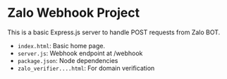 
# Zalo Webhook Project

This is a basic Express.js server to handle POST requests from Zalo BOT.

- `index.html`: Basic home page.
- `server.js`: Webhook endpoint at /webhook
- `package.json`: Node dependencies
- `zalo_verifier....html`: For domain verification
